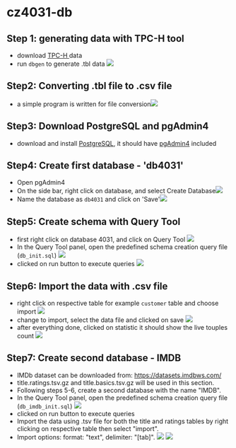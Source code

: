 # cz4031-db

## Step 1: generating data with TPC-H tool

- download [TPC-H ](http://www.tpc.org/tpc_documents_current_versions/current_specifications5.asp) data
- run `dbgen` to generate .tbl data
  <img src="pictures/1-data generation.png"/>

## Step2: Converting .tbl file to .csv file

- a simple program is written for file conversion<img src="pictures/2-convert csv file.png"/>

## Step3: Download PostgreSQL and pgAdmin4

- download and install [PostgreSQL](https://www.postgresql.org/), it should have [pgAdmin4](https://www.pgadmin.org/) included

## Step4: Create first database - 'db4031'

- Open pgAdmin4
- On the side bar, right click on database, and select Create Database<img src="pictures/3-create db menu.png"/>
- Name the database as `db4031` and click on 'Save'<img src="pictures/4-create db.png"/>

## Step5: Create schema with Query Tool

- first right click on database 4031, and click on Query Tool
  <img src="pictures/5-query tool.png"/>
- In the Query Tool panel, open the predefined schema creation query file (`db_init.sql`)
  <img src="pictures/6-open query file.png"/>
- clicked on run button to execute queries
  <img src="pictures/7-run query.png"/>

## Step6: Import the data with .csv file

- right click on respective table for example `customer` table and choose import
  <img src="pictures/8-import csv.png"/>
- change to import, select the data file and clicked on save
  <img src="pictures/9-select importing file.png"/>
- after everything done, clicked on statistic it should show the live touples count
  <img src="pictures/10-done.png"/>

## Step7: Create second database - IMDB

- IMDb dataset can be downloaded from: https://datasets.imdbws.com/
- title.ratings.tsv.gz and title.basics.tsv.gz will be used in this section.
- Following steps 5-6, create a second database with the name "IMDB". 
- In the Query Tool panel, open the predefined schema creation query file (`db_imdb_init.sql`)
  <img src="pictures/IMDb2-create table using query tool.png"/>
- clicked on run button to execute queries
- Import the data using .tsv file for both the title and ratings tables by right clicking on respective table then select "import".
- Import options: format: "text", delimiter: "[tab]".
  <img src="pictures/IMDb3-import tsv file (title).png"/>
  <img src="pictures/IMDb4-import tsv file (ratings).png"/>
